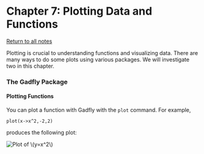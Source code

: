 Chapter 7: Plotting Data and Functions
========

[Return to all notes](index.html)

Plotting is crucial to understanding functions and visualizing data.  There are many ways to do some plots using various packages.  We will investigate two in this chapter.  

### The Gadfly Package

#### Plotting Functions

You can plot a function with Gadfly with the `plot` command.  For example,
```
plot(x->x^2,-2,2)
```

produces the following plot:

![Plot of \\(y=x^2\\)](../images/ch07/plot1.png)

